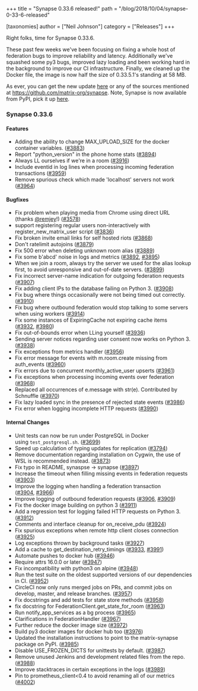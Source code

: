 +++
title = "Synapse 0.33.6 released!"
path = "/blog/2018/10/04/synapse-0-33-6-released"

[taxonomies]
author = ["Neil Johnson"]
category = ["Releases"]
+++

Right folks, time for Synapse 0.33.6.

These past few weeks we've been focusing on fixing a whole host of federation bugs to improve reliability and latency. Additionally we've squashed some py3 bugs, improved lazy loading and been working hard in the background to improve our CI infrastructure. Finally, we cleaned up the Docker file, the image is now half the size of 0.33.5.1's standing at 58 MB.

As ever, you can get the new update <a href="https://github.com/matrix-org/synapse/releases/tag/v0.33.6">here</a> or any of the sources mentioned at <a href="https://github.com/matrix-org/synapse">https://github.com/matrix-org/synapse</a>. Note, Synapse is now available from PyPI, pick it up <a href="https://pypi.org/project/matrix-synapse/">here</a>.

### Synapse 0.33.6

#### Features

<ul>
  <li>Adding the ability to change MAX_UPLOAD_SIZE for the docker container variables. (<a href="https://github.com/matrix-org/synapse/issues/3883">#3883</a>)</li>
  <li>Report "python_version" in the phone home stats (<a href="https://github.com/matrix-org/synapse/issues/3894">#3894</a>)</li>
  <li>Always LL ourselves if we're in a room (<a href="https://github.com/matrix-org/synapse/issues/3916">#3916</a>)</li>
  <li>Include eventid in log lines when processing incoming federation transactions (<a href="https://github.com/matrix-org/synapse/issues/3959">#3959</a>)</li>
  <li>Remove spurious check which made 'localhost' servers not work (<a href="https://github.com/matrix-org/synapse/issues/3964">#3964</a>)</li>
</ul>

#### Bugfixes

<ul>
  <li>Fix problem when playing media from Chrome using direct URL (thanks <a class="user-mention" href="https://github.com/remjey" data-hovercard-type="user" data-hovercard-url="/hovercards?user_id=13684203" data-octo-click="hovercard-link-click" data-octo-dimensions="link_type:self" aria-describedby="hovercard-aria-description">@remjey</a>!) (<a href="https://github.com/matrix-org/synapse/issues/3578">#3578</a>)</li>
  <li>support registering regular users non-interactively with register_new_matrix_user script (<a href="https://github.com/matrix-org/synapse/issues/3836">#3836</a>)</li>
  <li>Fix broken invite email links for self hosted riots (<a href="https://github.com/matrix-org/synapse/issues/3868">#3868</a>)</li>
  <li>Don't ratelimit autojoins (<a href="https://github.com/matrix-org/synapse/issues/3879">#3879</a>)</li>
  <li>Fix 500 error when deleting unknown room alias (<a href="https://github.com/matrix-org/synapse/issues/3889">#3889</a>)</li>
  <li>Fix some b'abcd' noise in logs and metrics (<a href="https://github.com/matrix-org/synapse/issues/3892">#3892</a>, <a href="https://github.com/matrix-org/synapse/issues/3895">#3895</a>)</li>
  <li>When we join a room, always try the server we used for the alias lookup first, to avoid unresponsive and out-of-date servers. (<a href="https://github.com/matrix-org/synapse/issues/3899">#3899</a>)</li>
  <li>Fix incorrect server-name indication for outgoing federation requests (<a href="https://github.com/matrix-org/synapse/issues/3907">#3907</a>)</li>
  <li>Fix adding client IPs to the database failing on Python 3. (<a href="https://github.com/matrix-org/synapse/issues/3908">#3908</a>)</li>
  <li>Fix bug where things occasionally were not being timed out correctly. (<a href="https://github.com/matrix-org/synapse/issues/3910">#3910</a>)</li>
  <li>Fix bug where outbound federation would stop talking to some servers when using workers (<a href="https://github.com/matrix-org/synapse/issues/3914">#3914</a>)</li>
  <li>Fix some instances of ExpiringCache not expiring cache items (<a href="https://github.com/matrix-org/synapse/issues/3932">#3932</a>, <a href="https://github.com/matrix-org/synapse/issues/3980">#3980</a>)</li>
  <li>Fix out-of-bounds error when LLing yourself (<a href="https://github.com/matrix-org/synapse/issues/3936">#3936</a>)</li>
  <li>Sending server notices regarding user consent now works on Python 3. (<a href="https://github.com/matrix-org/synapse/issues/3938">#3938</a>)</li>
  <li>Fix exceptions from metrics handler (<a href="https://github.com/matrix-org/synapse/issues/3956">#3956</a>)</li>
  <li>Fix error message for events with m.room.create missing from auth_events (<a href="https://github.com/matrix-org/synapse/issues/3960">#3960</a>)</li>
  <li>Fix errors due to concurrent monthly_active_user upserts (<a href="https://github.com/matrix-org/synapse/issues/3961">#3961</a>)</li>
  <li>Fix exceptions when processing incoming events over federation (<a href="https://github.com/matrix-org/synapse/issues/3968">#3968</a>)</li>
  <li>Replaced all occurrences of e.message with str(e). Contributed by Schnuffle (<a href="https://github.com/matrix-org/synapse/issues/3970">#3970</a>)</li>
  <li>Fix lazy loaded sync in the presence of rejected state events (<a href="https://github.com/matrix-org/synapse/issues/3986">#3986</a>)</li>
  <li>Fix error when logging incomplete HTTP requests (<a href="https://github.com/matrix-org/synapse/issues/3990">#3990</a>)</li>
</ul>

#### Internal Changes

<ul>
  <li>Unit tests can now be run under PostgreSQL in Docker using <code>test_postgresql.sh</code>. (<a href="https://github.com/matrix-org/synapse/issues/3699">#3699</a>)</li>
  <li>Speed up calculation of typing updates for replication (<a href="https://github.com/matrix-org/synapse/issues/3794">#3794</a>)</li>
  <li>Remove documentation regarding installation on Cygwin, the use of WSL is recommended instead. (<a href="https://github.com/matrix-org/synapse/issues/3873">#3873</a>)</li>
  <li>Fix typo in README, synaspse -&gt; synapse (<a href="https://github.com/matrix-org/synapse/issues/3897">#3897</a>)</li>
  <li>Increase the timeout when filling missing events in federation requests (<a href="https://github.com/matrix-org/synapse/issues/3903">#3903</a>)</li>
  <li>Improve the logging when handling a federation transaction (<a href="https://github.com/matrix-org/synapse/issues/3904">#3904</a>, <a href="https://github.com/matrix-org/synapse/issues/3966">#3966</a>)</li>
  <li>Improve logging of outbound federation requests (<a href="https://github.com/matrix-org/synapse/issues/3906">#3906</a>, <a href="https://github.com/matrix-org/synapse/issues/3909">#3909</a>)</li>
  <li>Fix the docker image building on python 3 (<a href="https://github.com/matrix-org/synapse/issues/3911">#3911</a>)</li>
  <li>Add a regression test for logging failed HTTP requests on Python 3. (<a href="https://github.com/matrix-org/synapse/issues/3912">#3912</a>)</li>
  <li>Comments and interface cleanup for on_receive_pdu (<a href="https://github.com/matrix-org/synapse/issues/3924">#3924</a>)</li>
  <li>Fix spurious exceptions when remote http client closes connection (<a href="https://github.com/matrix-org/synapse/issues/3925">#3925</a>)</li>
  <li>Log exceptions thrown by background tasks (<a href="https://github.com/matrix-org/synapse/issues/3927">#3927</a>)</li>
  <li>Add a cache to get_destination_retry_timings (<a href="https://github.com/matrix-org/synapse/issues/3933">#3933</a>, <a href="https://github.com/matrix-org/synapse/issues/3991">#3991</a>)</li>
  <li>Automate pushes to docker hub (<a href="https://github.com/matrix-org/synapse/issues/3946">#3946</a>)</li>
  <li>Require attrs 16.0.0 or later (<a href="https://github.com/matrix-org/synapse/issues/3947">#3947</a>)</li>
  <li>Fix incompatibility with python3 on alpine (<a href="https://github.com/matrix-org/synapse/issues/3948">#3948</a>)</li>
  <li>Run the test suite on the oldest supported versions of our dependencies in CI. (<a href="https://github.com/matrix-org/synapse/issues/3952">#3952</a>)</li>
  <li>CircleCI now only runs merged jobs on PRs, and commit jobs on develop, master, and release branches. (<a href="https://github.com/matrix-org/synapse/issues/3957">#3957</a>)</li>
  <li>Fix docstrings and add tests for state store methods (<a href="https://github.com/matrix-org/synapse/issues/3958">#3958</a>)</li>
  <li>fix docstring for FederationClient.get_state_for_room (<a href="https://github.com/matrix-org/synapse/issues/3963">#3963</a>)</li>
  <li>Run notify_app_services as a bg process (<a href="https://github.com/matrix-org/synapse/issues/3965">#3965</a>)</li>
  <li>Clarifications in FederationHandler (<a href="https://github.com/matrix-org/synapse/issues/3967">#3967</a>)</li>
  <li>Further reduce the docker image size (<a href="https://github.com/matrix-org/synapse/issues/3972">#3972</a>)</li>
  <li>Build py3 docker images for docker hub too (<a href="https://github.com/matrix-org/synapse/issues/3976">#3976</a>)</li>
  <li>Updated the installation instructions to point to the matrix-synapse package on PyPI. (<a href="https://github.com/matrix-org/synapse/issues/3985">#3985</a>)</li>
  <li>Disable USE_FROZEN_DICTS for unittests by default. (<a href="https://github.com/matrix-org/synapse/issues/3987">#3987</a>)</li>
  <li>Remove unused Jenkins and development related files from the repo. (<a href="https://github.com/matrix-org/synapse/issues/3988">#3988</a>)</li>
  <li>Improve stacktraces in certain exceptions in the logs (<a href="https://github.com/matrix-org/synapse/issues/3989">#3989</a>)</li>
  <li>Pin to prometheus_client&lt;0.4 to avoid renaming all of our metrics (<a href="https://github.com/matrix-org/synapse/issues/4002">#4002</a>)</li>
</ul>

